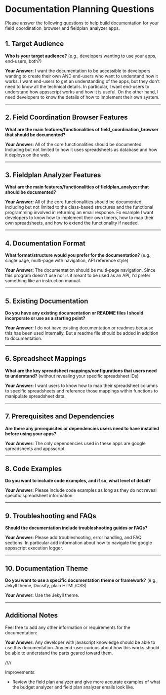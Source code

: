# Documentation Planning Questions

Please answer the following questions to help build documentation for your field_coordination_browser and fieldplan_analyzer apps.

## 1. Target Audience
**Who is your target audience?** (e.g., developers wanting to use your apps, end-users, both?)

**Your Answer:**
I want the documentation to be accessible to developers wanting to create their own AND end-users who want to understand how it works. I want end-users to get an understanding of the apps, but they don't need to know all the technical details. In particular, I want end-users to understand how appsscript works and how it is useful. On the other hand, I need developers to know the details of how to implement their own system.

---

## 2. Field Coordination Browser Features
**What are the main features/functionalities of field_coordination_browser that should be documented?**

**Your Answer:**
All of the core functionalities should be documented. Including but not limited to how it uses spreadsheets as database and how it deploys on the web. 

---

## 3. Fieldplan Analyzer Features
**What are the main features/functionalities of fieldplan_analyzer that should be documented?**

**Your Answer:**
All of the core functionalities should be documented. Including but not limited to the class-based structures and the functional programming involved in returning an email response. Fo example I want developers to know how to implement their own timers, how to map their own spreadsheets, and how to extend the functionality if needed.

---

## 4. Documentation Format
**What format/structure would you prefer for the documentation?** (e.g., single page, multi-page with navigation, API reference style)

**Your Answer:**
The documentation should be multi-page navigation. Since this program doesn't use nor is it meant to be used as an API, I'd prefer something like an instruction manual.

---

## 5. Existing Documentation
**Do you have any existing documentation or README files I should incorporate or use as a starting point?**

**Your Answer:**
I do not have existing documentation or readmes because this has been used internally. But a readme file should be added in addition to documentation.

---

## 6. Spreadsheet Mappings
**What are the key spreadsheet mappings/configurations that users need to understand?** (without revealing your specific spreadsheet IDs)

**Your Answer:**
I want users to know how to map their spreadsheet columns to specific spreadsheets and reference those mappings within functions to manipulate spreadsheet data.

---

## 7. Prerequisites and Dependencies
**Are there any prerequisites or dependencies users need to have installed before using your apps?**

**Your Answer:**
The only dependencies used in these apps are google spreadsheets and appsscript. 

---

## 8. Code Examples
**Do you want to include code examples, and if so, what level of detail?**

**Your Answer:**
Please include code examples as long as they do not reveal specific spreadsheet information. 

---

## 9. Troubleshooting and FAQs
**Should the documentation include troubleshooting guides or FAQs?**

**Your Answer:**
Please add troubleshooting, error handling, and FAQ sections. In particular add information about how to navigate the google appsscript execution logger.

---

## 10. Documentation Theme
**Do you want to use a specific documentation theme or framework?** (e.g., Jekyll theme, Docsify, plain HTML/CSS)

**Your Answer:**
Use the Jekyll theme.

---

## Additional Notes
Feel free to add any other information or requirements for the documentation:

**Your Answer:**
Any developer with javascript knowledge should be able to use this documentation. Any end-user curious about how this works should be able to understand the parts geared toward them.

////

Improvements:
- Review the field plan analyzer and give more accurate examples of what the budget analyzer and field plan analyzer emails look like.